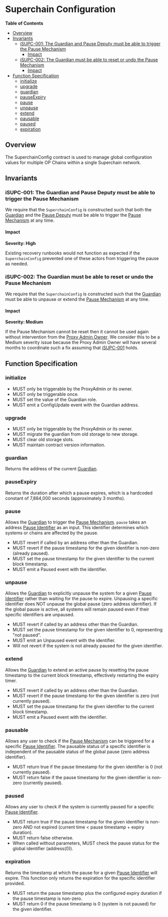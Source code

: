 # Superchain Configuration

<!-- START doctoc generated TOC please keep comment here to allow auto update -->
<!-- DON'T EDIT THIS SECTION, INSTEAD RE-RUN doctoc TO UPDATE -->
**Table of Contents**

- [Overview](#overview)
- [Invariants](#invariants)
  - [iSUPC-001: The Guardian and Pause Deputy must be able to trigger the Pause Mechanism](#isupc-001-the-guardian-and-pause-deputy-must-be-able-to-trigger-the-pause-mechanism)
    - [Impact](#impact)
  - [iSUPC-002: The Guardian must be able to reset or undo the Pause Mechanism](#isupc-002-the-guardian-must-be-able-to-reset-or-undo-the-pause-mechanism)
    - [Impact](#impact-1)
- [Function Specification](#function-specification)
  - [initialize](#initialize)
  - [upgrade](#upgrade)
  - [guardian](#guardian)
  - [pauseExpiry](#pauseexpiry)
  - [pause](#pause)
  - [unpause](#unpause)
  - [extend](#extend)
  - [pausable](#pausable)
  - [paused](#paused)
  - [expiration](#expiration)

<!-- END doctoc generated TOC please keep comment here to allow auto update -->

## Overview

The SuperchainConfig contract is used to manage global configuration values for multiple OP Chains
within a single Superchain network.

## Invariants

### iSUPC-001: The Guardian and Pause Deputy must be able to trigger the Pause Mechanism

We require that the `SuperchainConfig` is constructed such that both the
[Guardian](./stage-1.md#guardian) and the [Pause Deputy](./stage-1.md#pause-deputy) must be able to
trigger the [Pause Mechanism](./stage-1.md#pause-mechanism) at any time.

#### Impact

**Severity: High**

Existing recovery runbooks would not function as expected if the `SuperchainConfig` prevented one
of these actors from triggering the pause as needed.

### iSUPC-002: The Guardian must be able to reset or undo the Pause Mechanism

We require that the `SuperchainConfig` is constructed such that the
[Guardian](./stage-1.md#guardian) must be able to unpause or extend the
[Pause Mechanism](./stage-1.md#pause-mechanism) at any time.

#### Impact

**Severity: Medium**

If the Pause Mechanism cannot be reset then it cannot be used again without intervention from the
[Proxy Admin Owner](./stage-1.md#proxy-admin-owner). We consider this to be a Medium severity
issue because the Proxy Admin Owner will have several months to coordinate such a fix assuming
that [iSUPC-001][iSUPC-001] holds.

## Function Specification

### initialize

- MUST only be triggerable by the ProxyAdmin or its owner.
- MUST only be triggerable once.
- MUST set the value of the Guardian role.
- MUST emit a ConfigUpdate event with the Guardian address.

### upgrade

- MUST only be triggerable by the ProxyAdmin or its owner.
- MUST migrate the guardian from old storage to new storage.
- MUST clear old storage slots.
- MUST maintain contract version information.

### guardian

Returns the address of the current [Guardian](./stage-1.md#guardian).

### pauseExpiry

Returns the duration after which a pause expires, which is a hardcoded constant of 7,884,000 seconds (approximately 3 months).

### pause

Allows the [Guardian](./stage-1.md#guardian) to trigger the
[Pause Mechanism](./stage-1.md#pause-mechanism). `pause` takes an address
[Pause Identifier](./stage-1.md#pause-identifier) as an input. This identifier determines which
systems or chains are affected by the pause.

- MUST revert if called by an address other than the Guardian.
- MUST revert if the pause timestamp for the given identifier is non-zero (already paused).
- MUST set the pause timestamp for the given identifier to the current block timestamp.
- MUST emit a Paused event with the identifier.

### unpause

Allows the [Guardian](./stage-1.md#guardian) to explicitly unpause the system for a given
[Pause Identifier](./stage-1.md#pause-identifier) rather than waiting for the pause to expire.
Unpausing a specific identifier does NOT unpause the global pause (zero address identifier). If the
global pause is active, all systems will remain paused even if their specific identifiers are
unpaused.

- MUST revert if called by an address other than the Guardian.
- MUST set the pause timestamp for the given identifier to 0, representing "not paused".
- MUST emit an Unpaused event with the identifier.
- Will not revert if the system is not already paused for the given identifier.

### extend

Allows the [Guardian](./stage-1.md#guardian) to extend an active pause by resetting the pause
timestamp to the current block timestamp, effectively restarting the expiry timer.

- MUST revert if called by an address other than the Guardian.
- MUST revert if the pause timestamp for the given identifier is zero (not currently paused).
- MUST set the pause timestamp for the given identifier to the current block timestamp.
- MUST emit a Paused event with the identifier.

### pausable

Allows any user to check if the [Pause Mechanism](./stage-1.md#pause-mechanism) can be triggered
for a specific [Pause Identifier](./stage-1.md#pause-identifier). The pausable status of a specific
identifier is independent of the pausable status of the global pause (zero address identifier).

- MUST return true if the pause timestamp for the given identifier is 0 (not currently paused).
- MUST return false if the pause timestamp for the given identifier is non-zero (currently paused).

### paused

Allows any user to check if the system is currently paused for a specific
[Pause Identifier](./stage-1.md#pause-identifier).

- MUST return true if the pause timestamp for the given identifier is non-zero AND not expired
  (current time < pause timestamp + expiry duration).
- MUST return false otherwise.
- When called without parameters, MUST check the pause status for the global identifier (address(0)).

### expiration

Returns the timestamp at which the pause for a given
[Pause Identifier](./stage-1.md#pause-identifier) will expire. This function only returns the
expiration for the specific identifier provided.

- MUST return the pause timestamp plus the configured expiry duration if the pause timestamp is non-zero.
- MUST return 0 if the pause timestamp is 0 (system is not paused) for the given identifier.

<!-- references -->

[iSUPC-001]: #isupc-001-the-guardian-and-pause-deputy-must-be-able-to-trigger-the-pause-mechanism
